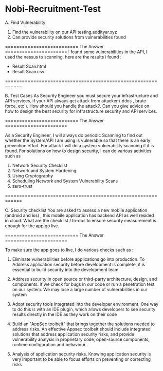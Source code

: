 # Nobi-Recruitment-Test

A. Find Vulnerability
1. Find the vulnerability on our API testing.addityar.xyz
2. Can provide security solutions from vulnerabilities found

========================== The Answer ======================
I found some vulnerabilities in the API, I used the nessus to scanning. here are the results i found :
- Result Scan.html
- Result Scan.csv

============================================================

B. Test Cases
As Security Engineer you must secure your infrastructure and API services, if your API
always get attack from attacker ( ddos , brute force, etc ). How should you handle the
attack?. Can you give advice on how to design the best security for infrastructure
security and API services.

========================== The Answer ======================

As a Security Engineer, I will always do periodic Scanning to find out whether the System/API I am using is vulnerable so that there is an early prevention effort. For attack I will do a system vulnerability scanning if it is found. For solutions on how to design security, I can do various activities such as
1. Network Security Checklist
2. Network and System Hardening
3. Using Cryptography
4. Scheduling Network and System Vulnerability Scans
5. zero-trust


============================================================

C. Security checklist
You are asked to assess a new mobile application (android and ios) , this mobile application has
backend API as well resided in cloud. What are the checklist / to-dos to ensure security
measurement is enough for the app go live.

========================== The Answer ======================

To make sure the app goes to live, I do various checks such as :
1. Eliminate vulnerabilities before applications go into production.
To Address application security before development is complete, it is essential to build security into the development team

2. Address security in open source or third-party architecture, design, and components.
If we check for bugs in our code or run a penetration test on our system. We may lose a large number of vulnerabilities in our system

3. Adopt security tools integrated into the developer environment.
One way to do this is with an IDE plugin, which allows developers to see security results directly in the IDE as they work on their code

4. Build an "AppSec toolbelt" that brings together the solutions needed to address risks.
An effective Appsec toolbelt should include integrated solutions that address application security risks, and provide vulnerability analysis in proprietary code, open-source components, runtime configuration and behaviour.

5. Analysis of application security risks.
Knowing application security is very important to be able to focus efforts on preventing or correcting risks
